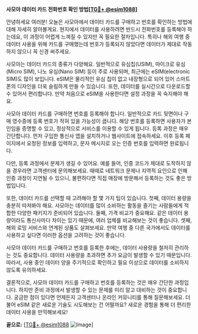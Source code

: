 **사모아 데이터 카드 전화번호 확인 방법[[TG💪+ @esim1088](https://t.me/s/esim1088)]**

안녕하세요 여러분! 오늘은 사모아에서 데이터 카드를 구매하고 번호를 확인하는 방법에 대해 자세히 알아볼게요. 현지에서 데이터를 사용하려면 반드시 전화번호를 등록해야 하는데요, 이 과정이 어렵게 느껴질 수 있지만 꼭 필요한 절차입니다. 특히나 해외 여행 중 데이터 사용을 위해 카드를 구매했는데 번호가 등록되지 않았다면 데이터가 제대로 작동하지 않으니 꼭 신경 써주세요.

사모아는 데이터 카드의 종류가 다양해요. 일반적으로 유심칩(USIM), 마이크로 유심(Micro SIM), 나노 유심(Nano SIM) 등이 주로 사용되며, 최근에는 eSIM(electronic SIM)도 많이 보입니다. eSIM은 물리적인 유심 칩이 없고 내장형으로 되어 있어 스마트폰의 디자인을 더욱 슬림하게 만들 수 있습니다. 또한, 데이터를 실시간으로 다운로드할 수 있어서 편리합니다. 만약 처음으로 eSIM을 사용한다면 설정 과정을 꼭 숙지해야 해요.

사모아 데이터 카드를 구매하면 번호를 등록해야 합니다. 일반적으로 카드 뒷면이나 구매 영수증에 등록 번호가 적혀 있을 가능성이 큽니다. 해당 번호를 등록하면 사용자가 본인임을 증명할 수 있고, 정상적으로 서비스를 이용할 수 있게 됩니다. 등록 과정은 매우 간단합니다. 먼저 구입한 통신사 앱을 설치하거나 웹사이트에 접속하세요. 이후 등록 페이지에서 요청된 정보를 입력하고, 문자 메시지로 오는 인증 번호를 입력하면 완료됩니다.

다만, 등록 과정에서 문제가 생길 수 있어요. 예를 들어, 인증 코드가 제대로 도착하지 않을 경우라면 고객센터에 문의해보세요. 때때로 네트워크 문제나 지역적 요인으로 인해 인증 과정이 지연될 수 있으니, 불편하다면 직접 매장에 방문해서 등록하는 것도 좋은 방법입니다.

또한, 데이터 카드를 선택할 때 고려해야 할 몇 가지 팁이 있습니다. 첫째, 데이터 용량을 충분히 따져봐야 해요. 사모아는 데이터를 많이 소비하는 활동을 즐기는 사람들에게 적합한 다양한 패키지가 준비되어 있습니다. 둘째, 가격 비교가 중요해요. 같은 데이터 용량이라도 통신사마다 차이는 있기 때문에, 여러 업체를 비교해보는 것이 좋습니다. 셋째, 해외 로밍 서비스와 연계된 상품도 살펴보세요. 만약 여행 중 다른 국가에서도 데이터를 사용하고 싶다면 이러한 옵션을 고려하는 것이 좋습니다.

사모아 데이터 카드를 구매하고 번호를 등록한 후에는, 데이터 사용량을 철저히 관리하는 것도 중요합니다. 데이터 사용량을 초과하면 추가 요금이 발생할 수 있기 때문입니다. 따라서, 사용 중인 데이터 양을 주기적으로 확인하고 필요 이상으로 데이터를 소비하지 않도록 유의하세요.

결론적으로, 사모아 데이터 카드를 구매하고 번호를 등록하는 것은 매우 간단한 과정입니다. 하지만 준비 과정에서 발생할 수 있는 문제를 미리 알고 대비하는 것이 중요합니다. 궁금한 점이 있다면 언제든지 고객센터나 온라인 커뮤니티를 통해 질문해보세요. 더불어 eSIM 같은 새로운 기술도 시도해보는 건 어떨까요? 새로운 경험을 통해 더 편리한 데이터 사용을 만끽해보세요!

**끝으로:** [[TG💪+ @esim1088](https://t.me/s/esim1088) ![Image](https://i.postimg.cc/Y0z9fWf4/image.png)]